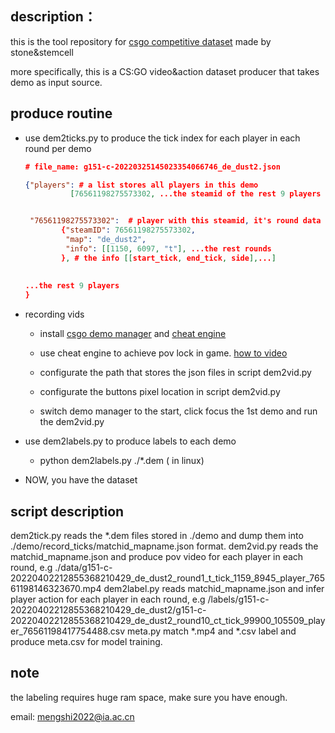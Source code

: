 

## description：
this is the tool repository for [csgo competitive dataset](https://www.kaggle.com/datasets/kissjonh/csgo-competitive-dataset) made by stone&stemcell

more specifically,  this is a CS:GO video&action dataset producer that takes demo as input source.



## produce routine

- use dem2ticks.py to produce the tick index for each player in each round per demo
  

  ```json
  # file_name: g151-c-20220325145023354066746_de_dust2.json
  
  {"players": # a list stores all players in this demo
            [76561198275573302, ...the steamid of the rest 9 players ], 
  
  
   "76561198275573302":  # player with this steamid, it's round data
          {"steamID": 76561198275573302, 
           "map": "de_dust2", 
           "info": [[1150, 6097, "t"], ...the rest rounds 
          }, # the info [[start_tick, end_tick, side],...]
   
   
  ...the rest 9 players
  }
  ```
  
  



- recording vids

  - install  [csgo demo manager](https://github.com/akiver/CSGO-Demos-Manager) and [cheat engine](https://github.com/cheat-engine/cheat-engine)

  - use cheat engine to achieve pov lock in game.  [how to video](https://www.youtube.com/watch?v=zFjwrzzvrCQ)

  - configurate the path that stores the json files in script dem2vid.py

  - configurate the buttons pixel location in script dem2vid.py

  - switch demo manager to the start, click focus the 1st demo and run the dem2vid.py

    

- use dem2labels.py to produce labels to each demo

  - python dem2labels.py   ./*.dem                             ( in  linux)

- NOW, you have the dataset


## script description
dem2tick.py reads the *.dem files stored in ./demo and dump them into ./demo/record_ticks/matchid_mapname.json format.
dem2vid.py reads the matchid_mapname.json and produce pov video for each player in each round, e.g ./data/g151-c-20220402212855368210429_de_dust2_round1_t_tick_1159_8945_player_76561198146323670.mp4
dem2label.py reads matchid_mapname.json and infer player action for each player in each round, e.g /labels/g151-c-20220402212855368210429_de_dust2/g151-c-20220402212855368210429_de_dust2_round10_ct_tick_99900_105509_player_76561198417754488.csv
meta.py match *.mp4 and *.csv label and produce meta.csv for model training.

## note
the labeling requires huge ram space, make sure you have enough.

email: mengshi2022@ia.ac.cn

